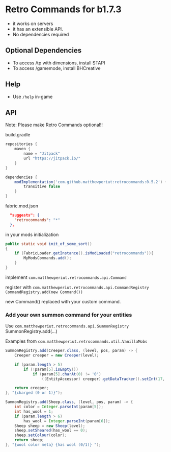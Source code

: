 # Retro Commands for b1.7.3
 + it works on servers
 + it has an extensible API.
 + No dependencies required

## Optional Dependencies
 + To access /tp with dimensions, install STAPI
 + To access /gamemode, install BHCreative

## Help
+ Use `/help` in-game

## API
Note: Please make Retro Commands optional!!

build.gradle
```gradle
repositories {
    maven {
        name = "Jitpack"
        url "https://jitpack.io/"
    }
}

dependencies {
    modImplementation('com.github.matthewperiut:retrocommands:0.5.2') {
        transitive false
    }
}
```

fabric.mod.json
```json
  "suggests": {
    "retrocommands": "*"
  },
```

in your mods initialization
```java
public static void init_of_some_sort()
{
    if (FabricLoader.getInstance().isModLoaded("retrocommands")){
        MyModsCommands.add();
    }
}
```

implement `com.matthewperiut.retrocommands.api.Command`  

register with `com.matthewperiut.retrocommands.api.CommandRegistry`  
`CommandRegistry.add(new Command())`  

new Command() replaced with your custom command.  

### Add your own summon command for your entities

Use `com.matthewperiut.retrocommands.api.SummonRegistry`  
SummonRegistry.add(...)  


Examples from `com.matthewperiut.retrocommands.util.VanillaMobs`
```java
SummonRegistry.add(Creeper.class, (level, pos, param) -> {
    Creeper creeper = new Creeper(level);

    if (param.length > 5)
        if (!param[5].isEmpty())
            if (param[5].charAt(0) != '0')
                ((EntityAccessor) creeper).getDataTracker().setInt(17, (byte) 1);

    return creeper;
}, "{charged (0 or 1)}");

SummonRegistry.add(Sheep.class, (level, pos, param) -> {
    int color = Integer.parseInt(param[5]);
    int has_wool = 1;
    if (param.length > 6)
        has_wool = Integer.parseInt(param[6]);
    Sheep sheep = new Sheep(level);
    sheep.setSheared(has_wool == 0);
    sheep.setColour(color);
    return sheep;
}, "{wool color meta} {has wool (0/1)} ");
```